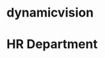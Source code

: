 # dynamicvision

<!doctype html>


<html>
  <title>Dynaimc Vision</title>
  
  <head>
  </head>
  <body>
  
  <h1> HR Department </h1>
  
  </body>
  </html>
